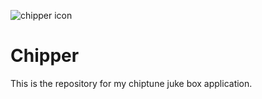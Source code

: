 ![chipper icon](http://r0adkll.net/images/play_icon_chipper.png)

Chipper
=======

This is the repository for my chiptune juke box application.
